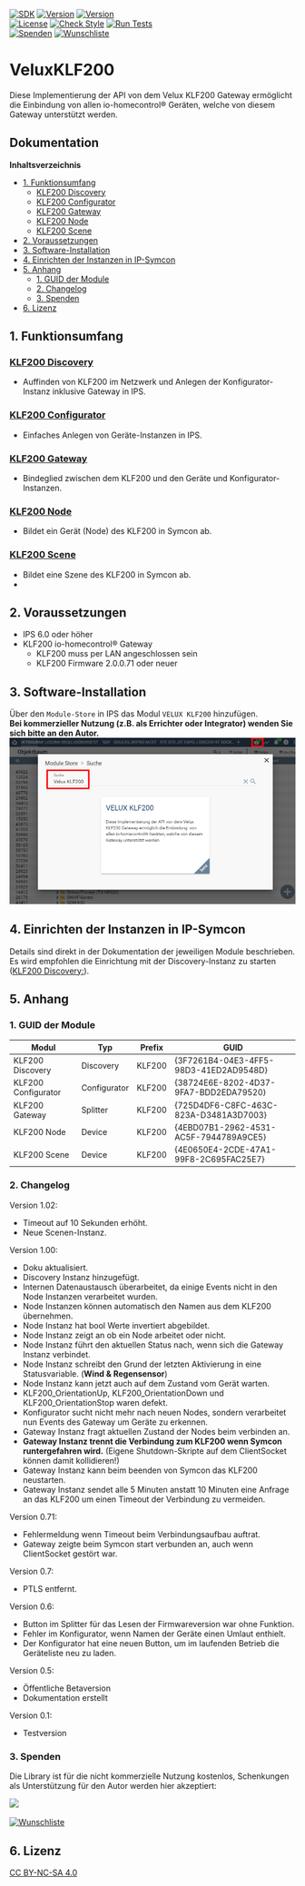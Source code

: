 [![SDK](https://img.shields.io/badge/Symcon-PHPModul-red.svg?style=flat-square)](https://www.symcon.de/service/dokumentation/entwicklerbereich/sdk-tools/sdk-php/)
[![Version](https://img.shields.io/badge/Modul%20Version-1.00-blue.svg?style=flat-square)](https://community.symcon.de/t/modul-velux-klf200/50429)
[![Version](https://img.shields.io/badge/Symcon%20Version-6.0%20%3E-green.svg?style=flat-square)](https://www.symcon.de/de/service/dokumentation/installation/migrationen/v55-v60-q3-2021/)  
[![License](https://img.shields.io/badge/License-CC%20BY--NC--SA%204.0-green.svg?style=flat-square)](https://creativecommons.org/licenses/by-nc-sa/4.0/)
[![Check Style](https://github.com/Nall-chan/VeluxKLF200/workflows/Check%20Style/badge.svg)](https://github.com/Nall-chan/VeluxKLF200/actions) [![Run Tests](https://github.com/Nall-chan/VeluxKLF200/workflows/Run%20Tests/badge.svg)](https://github.com/Nall-chan/VeluxKLF200/actions)  
[![Spenden](https://www.paypalobjects.com/de_DE/DE/i/btn/btn_donate_SM.gif)](#3-spenden)
[![Wunschliste](https://img.shields.io/badge/Wunschliste-Amazon-ff69fb.svg)](#3-spenden)  
# VeluxKLF200 <!-- omit in toc -->

Diese Implementierung der API von dem Velux KLF200 Gateway
ermöglicht die Einbindung von allen io-homecontrol® Geräten, welche von diesem Gateway unterstützt werden.  


## Dokumentation <!-- omit in toc -->

**Inhaltsverzeichnis**

- [1. Funktionsumfang](#1-funktionsumfang)
  - [KLF200 Discovery](#klf200-discovery)
  - [KLF200 Configurator](#klf200-configurator)
  - [KLF200 Gateway](#klf200-gateway)
  - [KLF200 Node](#klf200-node)
  - [KLF200 Scene](#klf200-scene)
- [2. Voraussetzungen](#2-voraussetzungen)
- [3. Software-Installation](#3-software-installation)
- [4. Einrichten der Instanzen in IP-Symcon](#4-einrichten-der-instanzen-in-ip-symcon)
- [5. Anhang](#5-anhang)
  - [1. GUID der Module](#1-guid-der-module)
  - [2. Changelog](#2-changelog)
  - [3. Spenden](#3-spenden)
- [6. Lizenz](#6-lizenz)

## 1. Funktionsumfang

### [KLF200 Discovery](KLF200Discovery/README.md)  
 - Auffinden von KLF200 im Netzwerk und Anlegen der Konfigurator-Instanz inklusive Gateway in IPS.  

### [KLF200 Configurator](KLF200Configurator/README.md)  
 - Einfaches Anlegen von Geräte-Instanzen in IPS.  
  
### [KLF200 Gateway](KLF200Gateway/README.md)  
 - Bindeglied zwischen dem KLF200 und den Geräte und Konfigurator-Instanzen.  
  
### [KLF200 Node](KLF200Node/README.md)  
  - Bildet ein Gerät (Node) des KLF200 in Symcon ab.  

### [KLF200 Scene](KLF200Scene/README.md)  
  - Bildet eine Szene des KLF200 in Symcon ab.  
  -   
## 2. Voraussetzungen

 - IPS 6.0 oder höher  
 - KLF200 io-homecontrol® Gateway  
    - KLF200 muss per LAN angeschlossen sein  
    - KLF200 Firmware 2.0.0.71 oder neuer   

## 3. Software-Installation

  Über den `Module-Store` in IPS das Modul `VELUX KLF200` hinzufügen.  
   **Bei kommerzieller Nutzung (z.B. als Errichter oder Integrator) wenden Sie sich bitte an den Autor.**  
![Module-Store](imgs/install.png)  

## 4. Einrichten der Instanzen in IP-Symcon

Details sind direkt in der Dokumentation der jeweiligen Module beschrieben.  
Es wird empfohlen die Einrichtung mit der Discovery-Instanz zu starten ([KLF200 Discovery:](KLF200Discovery/README.md)).  

## 5. Anhang

###  1. GUID der Module
 
 
| Modul               | Typ          | Prefix | GUID                                   |
| ------------------- | ------------ | ------ | -------------------------------------- |
| KLF200 Discovery    | Discovery    | KLF200 | {3F7261B4-04E3-4FF5-98D3-41ED2AD9548D} |
| KLF200 Configurator | Configurator | KLF200 | {38724E6E-8202-4D37-9FA7-BDD2EDA79520} |
| KLF200 Gateway      | Splitter     | KLF200 | {725D4DF6-C8FC-463C-823A-D3481A3D7003} |
| KLF200 Node         | Device       | KLF200 | {4EBD07B1-2962-4531-AC5F-7944789A9CE5} |
| KLF200 Scene        | Device       | KLF200 | {4E0650E4-2CDE-47A1-99F8-2C695FAC25E7} |

### 2. Changelog

 Version 1.02:
 - Timeout auf 10 Sekunden erhöht.  
 - Neue Scenen-Instanz.  

 Version 1.00:
 - Doku aktualisiert.  
 - Discovery Instanz hinzugefügt.  
 - Internen Datenaustausch überarbeitet, da einige Events nicht in den Node Instanzen verarbeitet wurden.  
 - Node Instanzen können automatisch den Namen aus dem KLF200 übernehmen.  
 - Node Instanz hat bool Werte invertiert abgebildet.  
 - Node Instanz zeigt an ob ein Node arbeitet oder nicht.  
 - Node Instanz führt den aktuellen Status nach, wenn sich die Gateway Instanz verbindet.  
 - Node Instanz schreibt den Grund der letzten Aktivierung in eine Statusvariable. (**Wind & Regensensor**)  
 - Node Instanz kann jetzt auch auf dem Zustand vom Gerät warten.  
 - KLF200_OrientationUp, KLF200_OrientationDown und KLF200_OrientationStop waren defekt.  
 - Konfigurator sucht nicht mehr nach neuen Nodes, sondern verarbeitet nun Events des Gateway um Geräte zu erkennen.  
 - Gateway Instanz fragt aktuellen Zustand der Nodes beim verbinden an.  
 - **Gateway Instanz trennt die Verbindung zum KLF200 wenn Symcon runtergefahren wird.** (Eigene Shutdown-Skripte auf dem ClientSocket können damit kollidieren!)  
 - Gateway Instanz kann beim beenden von Symcon das KLF200 neustarten.  
 - Gateway Instanz sendet alle 5 Minuten anstatt 10 Minuten eine Anfrage an das KLF200 um einen Timeout der Verbindung zu vermeiden.  

 Version 0.71:
 - Fehlermeldung wenn Timeout beim Verbindungsaufbau auftrat.  
 - Gateway zeigte beim Symcon start verbunden an, auch wenn ClientSocket gestört war.  

 Version 0.7:
 - PTLS entfernt.  
  
 Version 0.6:
 - Button im Splitter für das Lesen der Firmwareversion war ohne Funktion.  
 - Fehler im Konfigurator, wenn Namen der Geräte einen Umlaut enthielt.  
 - Der Konfigurator hat eine neuen Button, um im laufenden Betrieb die Geräteliste neu zu laden.  

 Version 0.5:  
 - Öffentliche Betaversion  
 - Dokumentation erstellt  

 Version 0.1:  
 - Testversion  


### 3. Spenden  
  
  Die Library ist für die nicht kommerzielle Nutzung kostenlos, Schenkungen als Unterstützung für den Autor werden hier akzeptiert:  

<a href="https://www.paypal.com/donate?hosted_button_id=G2SLW2MEMQZH2" target="_blank"><img src="https://www.paypalobjects.com/de_DE/DE/i/btn/btn_donate_LG.gif" border="0" /></a>  

[![Wunschliste](https://img.shields.io/badge/Wunschliste-Amazon-ff69fb.svg)](https://www.amazon.de/hz/wishlist/ls/YU4AI9AQT9F?ref_=wl_share) 

## 6. Lizenz

  [CC BY-NC-SA 4.0](https://creativecommons.org/licenses/by-nc-sa/4.0/)  